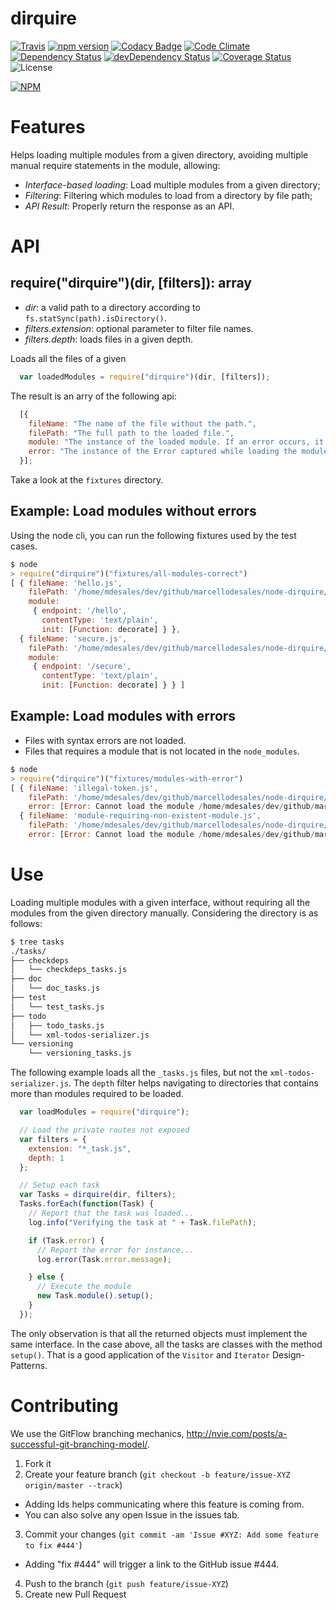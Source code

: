 # dirquire

[![Travis](https://api.travis-ci.org/marcellodesales/node-dirquire.svg)](https://travis-ci.org/marcellodesales/dirquire) [![npm version](https://badge.fury.io/js/node-dirquire.svg)](http://badge.fury.io/js/node-dirquire) [![Codacy Badge](https://www.codacy.com/project/badge/172621abbd81457d84ee5df6ebe13f91)](https://www.codacy.com/app/marcellodesales/node-dirquire) [![Code Climate](https://codeclimate.com/github/marcellodesales/node-dirquire/badges/gpa.svg)](https://codeclimate.com/github/marcellodesales/node-dirquire) [![Dependency Status](https://david-dm.org/marcellodesales/dirquire.svg)](https://david-dm.org/marcellodesales/dirquire) [![devDependency Status](https://david-dm.org/marcellodesales/dirquire/dev-status.svg)](https://david-dm.org/marcellodesales/dirquire#info=devDependencies) [![Coverage Status](https://coveralls.io/repos/marcellodesales/node-dirquire/badge.svg?branch=master&service=github)](https://coveralls.io/github/marcellodesales/node-dirquire?branch=master) ![License](https://img.shields.io/badge/license-MIT-lightgray.svg)

[![NPM](https://nodei.co/npm/dirquire.png?downloads=true&downloadRank=true&stars=true)](https://nodei.co/npm/dirquire/)

# Features

Helps loading multiple modules from a given directory, avoiding multiple manual
require statements in the module, allowing:

* *Interface-based loading*: Load multiple modules from a given directory;
* *Filtering*: Filtering which modules to load from a directory by file path;
* *API Result*: Properly return the response as an API.

# API

## require("dirquire")(dir, [filters]): array

* *dir*: a valid path to a directory according to `fs.statSync(path).isDirectory()`.
* *filters.extension*: optional parameter to filter file names.
* *filters.depth*: loads files in a given depth.

Loads all the files of a given

```js
  var loadedModules = require("dirquire")(dir, [filters]);
```

The result is an arry of the following api:

```js
  [{
    fileName: "The name of the file without the path.",
    filePath: "The full path to the loaded file.",
    module: "The instance of the loaded module. If an error occurs, it is undefined",
    error: "The instance of the Error captured while loading the module."
  }];
```

Take a look at the `fixtures` directory.

## Example: Load modules without errors

Using the node cli, you can run the following fixtures used by the test cases.

```js
$ node
> require("dirquire")("fixtures/all-modules-correct")
[ { fileName: 'hello.js',
    filePath: '/home/mdesales/dev/github/marcellodesales/node-dirquire/fixtures/all-modules-correct/hello.js',
    module: 
     { endpoint: '/hello',
       contentType: 'text/plain',
       init: [Function: decorate] } },
  { fileName: 'secure.js',
    filePath: '/home/mdesales/dev/github/marcellodesales/node-dirquire/fixtures/all-modules-correct/secure.js',
    module: 
     { endpoint: '/secure',
       contentType: 'text/plain',
       init: [Function: decorate] } } ]
```

## Example: Load modules with errors

* Files with syntax errors are not loaded.
* Files that requires a module that is not located in the `node_modules`.

```js
$ node
> require("dirquire")("fixtures/modules-with-error")
[ { fileName: 'illegal-token.js',
    filePath: '/home/mdesales/dev/github/marcellodesales/node-dirquire/fixtures/modules-with-error/illegal-token.js',
    error: [Error: Cannot load the module /home/mdesales/dev/github/marcellodesales/node-dirquire/fixtures/modules-with-error/illegal-token.js: Unexpected token ILLEGAL] },
  { fileName: 'module-requiring-non-existent-module.js',
    filePath: '/home/mdesales/dev/github/marcellodesales/node-dirquire/fixtures/modules-with-error/module-requiring-non-existent-module.js',
    error: [Error: Cannot load the module /home/mdesales/dev/github/marcellodesales/node-dirquire/fixtures/modules-with-error/module-requiring-non-existent-module.js: Cannot find module 'passport-restify'] } ]
```

# Use

Loading multiple modules with a given interface, without requiring all the modules from the
given directory manually. Considering the directory is as follows:

```sh
$ tree tasks
./tasks/
├── checkdeps
│   └── checkdeps_tasks.js
├── doc
│   └── doc_tasks.js
├── test
│   └── test_tasks.js
├── todo
│   ├── todo_tasks.js
│   └── xml-todos-serializer.js
└── versioning
    └── versioning_tasks.js
```

The following example loads all the `_tasks.js` files, but not the `xml-todos-serializer.js`. The `depth` filter helps navigating to directories that contains more than modules required to be loaded.

```js
  var loadModules = require("dirquire");

  // Load the private routes not exposed
  var filters = {
    extension: "*_task.js",
    depth: 1
  };

  // Setup each task
  var Tasks = dirquire(dir, filters);
  Tasks.forEach(function(Task) {
    // Report that the task was loaded...
    log.info("Verifying the task at " + Task.filePath);

    if (Task.error) {
      // Report the error for instance...
      log.error(Task.error.message);

    } else {
      // Execute the module
      new Task.module().setup();
    }
  });
```

The only observation is that all the returned objects must implement the same interface. In the case above,
all the tasks are classes with the method `setup()`. That is a good application of the `Visitor` and `Iterator` Design-Patterns. 

# Contributing

We use the GitFlow branching mechanics, http://nvie.com/posts/a-successful-git-branching-model/.

1. Fork it
2. Create your feature branch (`git checkout -b feature/issue-XYZ origin/master --track`)
 * Adding Ids helps communicating where this feature is coming from.
 * You can also solve any open Issue in the issues tab.
3. Commit your changes (`git commit -am 'Issue #XYZ: Add some feature to fix #444'`)
 * Adding "fix #444" will trigger a link to the GitHub issue #444.
4. Push to the branch (`git push feature/issue-XYZ`)
5. Create new Pull Request

